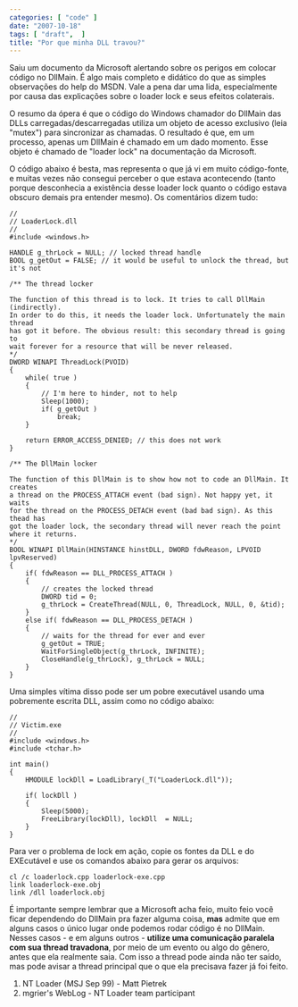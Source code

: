 ```yaml
---
categories: [ "code" ]
date: "2007-10-18"
tags: [ "draft",  ]
title: "Por que minha DLL travou?"
---
```

Saiu um documento da Microsoft alertando sobre os perigos em colocar código no DllMain. É algo mais completo e didático do que as simples observações do help do MSDN. Vale a pena dar uma lida, especialmente por causa das explicações sobre o loader lock e seus efeitos colaterais.


O resumo da ópera é que o código do Windows chamador do DllMain das DLLs carregadas/descarregadas utiliza um objeto de acesso exclusivo (leia "mutex") para sincronizar as chamadas. O resultado é que, em um processo, apenas um DllMain é chamado em um dado momento. Esse objeto é chamado de "loader lock" na documentação da Microsoft.



O código abaixo é besta, mas representa o que já vi em muito código-fonte, e muitas vezes não consegui perceber o que estava acontecendo (tanto porque desconhecia a existência desse loader lock quanto o código estava obscuro demais pra entender mesmo). Os comentários dizem tudo:

    //
    // LoaderLock.dll
    //
    #include <windows.h>
    
    HANDLE g_thrLock = NULL; // locked thread handle
    BOOL g_getOut = FALSE; // it would be useful to unlock the thread, but it's not
    
    /** The thread locker
    
    The function of this thread is to lock. It tries to call DllMain (indirectly). 
    In order to do this, it needs the loader lock. Unfortunately the main thread 
    has got it before. The obvious result: this secondary thread is going to 
    wait forever for a resource that will be never released.
    */
    DWORD WINAPI ThreadLock(PVOID)
    {
    	while( true )
    	{
    		// I'm here to hinder, not to help
    		Sleep(1000);
    		if( g_getOut ) 
    			break;
    	}
    
    	return ERROR_ACCESS_DENIED; // this does not work
    }
    
    /** The DllMain locker
    
    The function of this DllMain is to show how not to code an DllMain. It creates 
    a thread on the PROCESS_ATTACH event (bad sign). Not happy yet, it waits 
    for the thread on the PROCESS_DETACH event (bad bad sign). As this thead has 
    got the loader lock, the secondary thread will never reach the point 
    where it returns.
    */
    BOOL WINAPI DllMain(HINSTANCE hinstDLL, DWORD fdwReason, LPVOID lpvReserved)
    {
    	if( fdwReason == DLL_PROCESS_ATTACH )
    	{
    		// creates the locked thread
    		DWORD tid = 0;
    		g_thrLock = CreateThread(NULL, 0, ThreadLock, NULL, 0, &tid);
    	}
    	else if( fdwReason == DLL_PROCESS_DETACH )
    	{
    		// waits for the thread for ever and ever
    		g_getOut = TRUE;
    		WaitForSingleObject(g_thrLock, INFINITE);
    		CloseHandle(g_thrLock), g_thrLock = NULL;
    	}
    } 
    

Uma simples vítima disso pode ser um pobre executável usando uma pobremente escrita DLL, assim como no código abaixo:

    //
    // Victim.exe
    //
    #include <windows.h>
    #include <tchar.h>
    
    int main()
    {
    	HMODULE lockDll = LoadLibrary(_T("LoaderLock.dll"));
    
    	if( lockDll )
    	{
    		Sleep(5000);
    		FreeLibrary(lockDll), lockDll  = NULL;
    	}
    } 
    

Para ver o problema de lock em ação, copie os fontes da DLL e do EXEcutável e use os comandos abaixo para gerar os arquivos:

    
    cl /c loaderlock.cpp loaderlock-exe.cpp
    link loaderlock-exe.obj
    link /dll loaderlock.obj


É importante sempre lembrar que a Microsoft acha feio, muito feio você ficar dependendo do DllMain pra fazer alguma coisa, **mas** admite que em alguns casos o único lugar onde podemos rodar código é no DllMain. Nesses casos - e em alguns outros - **utilize uma comunicação paralela com sua thread travadona**, por meio de um evento ou algo do gênero, antes que ela realmente saia. Com isso a thread pode ainda não ter saído, mas pode avisar a thread principal que o que ela precisava fazer já foi feito.


    
  1. NT Loader (MSJ Sep 99) - Matt Pietrek
  2. mgrier's WebLog - NT Loader team participant

